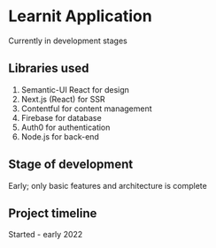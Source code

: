 # Learnit Application
Currently in development stages
## Libraries used
1. Semantic-UI React for design
2. Next.js (React) for SSR
3. Contentful for content management
4. Firebase for database
5. Auth0 for authentication
6. Node.js for back-end

## Stage of development
Early; only basic features and architecture is complete

## Project timeline
Started - early 2022
